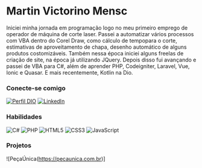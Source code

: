 
# Martin Victorino Mensc
Iniciei minha jornada em programação logo no meu primeiro emprego de operador de máquina de corte laser. Passei a automatizar vários processos com VBA dentro do Corel Draw, como cálculo de tempopara o corte, estimativas de aproveitamento de chapa, desenho automático de alguns produtos costomizáveis. Também nessa época iniciei alguns freelas de criação de site, na época já utilizando JQuery. Depois disso fui avançando e passei de VBA para C#, além de aprender PHP, Codeigniter, Laravel, Vue, Ionic e Quasar. E mais recentemente, Kotlin na Dio.

### Conecte-se comigo
[![Perfil DIO](https://img.shields.io/badge/-Meu%20Perfil%20na%20DIO-30A3DC?style=for-the-badge)](https://web.dio.me/users/martin_pessoa)
[![LinkedIn](https://img.shields.io/badge/-LinkedIn-000?style=for-the-badge&logo=linkedin&logoColor=30A3DC)](https://www.linkedin.com/in/martin-mensch-ba149825)


### Habilidades
![C#](https://img.shields.io/badge/C%23-000?style=for-the-badge&logo=dotnet&logoColor=30A3DC)
![PHP](https://img.shields.io/badge/PHP-000?style=for-the-badge&logo=php&logoColor=30A3DC)
![HTML5](https://img.shields.io/badge/HTML-000?style=for-the-badge&logo=html5&logoColor=30A3DC)
![CSS3](https://img.shields.io/badge/CSS3-000?style=for-the-badge&logo=css3&logoColor=E94D5F)
![JavaScript](https://img.shields.io/badge/JavaScript-000?style=for-the-badge&logo=javascript&logoColor=30A3DC)

### Projetos
![PeçaÚnica(https://pecaunica.com.br)]
